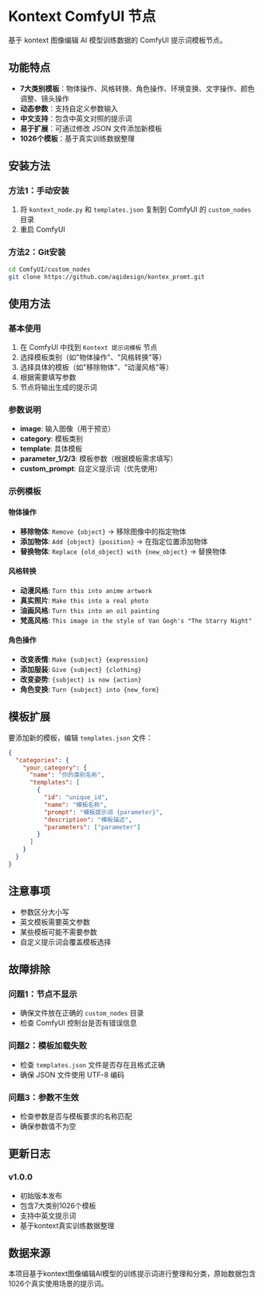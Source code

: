 # Kontext ComfyUI 节点

基于 kontext 图像编辑 AI 模型训练数据的 ComfyUI 提示词模板节点。

## 功能特点

- **7大类别模板**：物体操作、风格转换、角色操作、环境变换、文字操作、颜色调整、镜头操作
- **动态参数**：支持自定义参数输入
- **中文支持**：包含中英文对照的提示词
- **易于扩展**：可通过修改 JSON 文件添加新模板
- **1026个模板**：基于真实训练数据整理

## 安装方法

### 方法1：手动安装
1. 将 `kontext_node.py` 和 `templates.json` 复制到 ComfyUI 的 `custom_nodes` 目录
2. 重启 ComfyUI

### 方法2：Git安装
```bash
cd ComfyUI/custom_nodes
git clone https://github.com/aqidesign/kontex_promt.git
```

## 使用方法

### 基本使用
1. 在 ComfyUI 中找到 `Kontext 提示词模板` 节点
2. 选择模板类别（如"物体操作"、"风格转换"等）
3. 选择具体的模板（如"移除物体"、"动漫风格"等）
4. 根据需要填写参数
5. 节点将输出生成的提示词

### 参数说明
- **image**: 输入图像（用于预览）
- **category**: 模板类别
- **template**: 具体模板
- **parameter_1/2/3**: 模板参数（根据模板需求填写）
- **custom_prompt**: 自定义提示词（优先使用）

### 示例模板

#### 物体操作
- **移除物体**: `Remove {object}` → 移除图像中的指定物体
- **添加物体**: `Add {object} {position}` → 在指定位置添加物体
- **替换物体**: `Replace {old_object} with {new_object}` → 替换物体

#### 风格转换
- **动漫风格**: `Turn this into anime artwork`
- **真实照片**: `Make this into a real photo`
- **油画风格**: `Turn this into an oil painting`
- **梵高风格**: `This image in the style of Van Gogh's "The Starry Night"`

#### 角色操作
- **改变表情**: `Make {subject} {expression}`
- **添加服装**: `Give {subject} {clothing}`
- **改变姿势**: `{subject} is now {action}`
- **角色变换**: `Turn {subject} into {new_form}`

## 模板扩展

要添加新的模板，编辑 `templates.json` 文件：

```json
{
  "categories": {
    "your_category": {
      "name": "你的类别名称",
      "templates": [
        {
          "id": "unique_id",
          "name": "模板名称",
          "prompt": "模板提示词 {parameter}",
          "description": "模板描述",
          "parameters": ["parameter"]
        }
      ]
    }
  }
}
```

## 注意事项

- 参数区分大小写
- 英文模板需要英文参数
- 某些模板可能不需要参数
- 自定义提示词会覆盖模板选择

## 故障排除

### 问题1：节点不显示
- 确保文件放在正确的 `custom_nodes` 目录
- 检查 ComfyUI 控制台是否有错误信息

### 问题2：模板加载失败
- 检查 `templates.json` 文件是否存在且格式正确
- 确保 JSON 文件使用 UTF-8 编码

### 问题3：参数不生效
- 检查参数是否与模板要求的名称匹配
- 确保参数值不为空

## 更新日志

### v1.0.0
- 初始版本发布
- 包含7大类别1026个模板
- 支持中英文提示词
- 基于kontext真实训练数据整理

## 数据来源

本项目基于kontext图像编辑AI模型的训练提示词进行整理和分类，原始数据包含1026个真实使用场景的提示词。